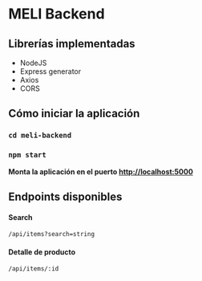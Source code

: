 # MELI Backend

## Librerías implementadas

- NodeJS
- Express generator
- Axios
- CORS

## Cómo iniciar la aplicación

### `cd meli-backend`
### `npm start`

**Monta la aplicación en el puerto [http://localhost:5000](http://localhost:5000)**

## Endpoints disponibles

#### Search

`/api/items?search=string`

#### Detalle de producto

`/api/items/:id`
